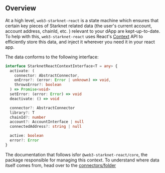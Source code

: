 ## Overview

At a high level, `web3-starknet-react` is a state machine which ensures that certain key pieces of Starknet related data (the user's current account, account address, chainId, etc. ) relevant to your dApp are kept-up-to-date. To help with this, `web3-starknet-react` uses React's [Context](https://reactjs.org/docs/context.html) API to efficiently store this data, and inject it wherever you need it in your react app.

The data conforms to the following interface:

```typescript
interface StarknetReactContextInterface<T = any> {
  activate: (
    connector: AbstractConnector,
    onError?: (error: Error | unknown) => void,
    throwsError?: boolean
  ) => Promise<void>
  setError: (error: Error) => void
  deactivate: () => void

  connector?: AbstractConnector
  library?: T
  chainId?: number
  account?: AccountInterface | null
  connectedAddress?: string | null

  active: boolean
  error?: Error
}
```

The documentation that follows isfor `@web3-starknet-react/core`, the package responsible for managing this context. To understand where data itself comes from, head over to the [connectors/folder](connectors/)
